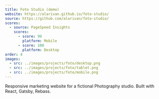 ```yaml
---
title: Foto Studio (demo)
website: https://alarivan.github.io/foto-studio/
source: https://github.com/alarivan/foto-studio/
scores:
  - source: PageSpeed Insights
    scores:
      - score: 99
        platform: Mobile
      - score: 100
        platform: Desktop
order: 4
images:
  - src: ../images/projects/foto/desktop.png
  - src: ../images/projects/foto/tablet.png
  - src: ../images/projects/foto/mobile.png
---
```


Responsive marketing website for a fictional Photography studio. Built with React, Gatsby, Rebass.
